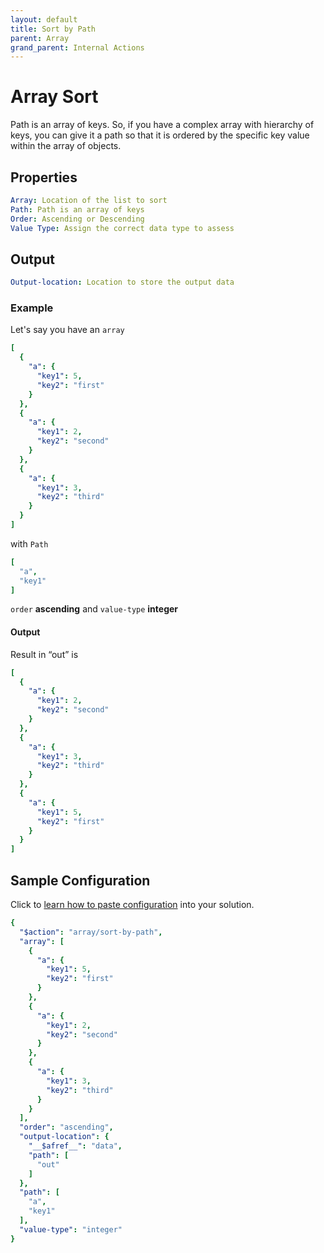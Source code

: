 ```yaml
---
layout: default
title: Sort by Path
parent: Array
grand_parent: Internal Actions
---
```

# Array Sort
Path is an array of keys. So, if you have a complex array with hierarchy of keys, you can give it a path so that it is ordered by the specific key value within the array of objects.

## Properties
```yaml
Array: Location of the list to sort
Path: Path is an array of keys
Order: Ascending or Descending
Value Type: Assign the correct data type to assess
```

## Output
```yaml
Output-location: Location to store the output data
```


### Example

Let's say you have an `array`

```yaml
[
  {
    "a": {
      "key1": 5,
      "key2": "first"
    }
  },
  {
    "a": {
      "key1": 2,
      "key2": "second"
    }
  },
  {
    "a": {
      "key1": 3,
      "key2": "third"
    }
  }
]
```

with `Path`

```yaml
[
  "a",
  "key1"
]
```

`order` **ascending** and `value-type` **integer**


#### Output

Result in “out” is 

```yaml
[
  {
    "a": {
      "key1": 2,
      "key2": "second"
    }
  },
  {
    "a": {
      "key1": 3,
      "key2": "third"
    }
  },
  {
    "a": {
      "key1": 5,
      "key2": "first"
    }
  }
]
```


## Sample Configuration
Click to [learn how to paste configuration](https://docs.apiautoflow.com/docs/tutorial-video/course-basics/lesson-organization/#3-paste-configuration) into your solution.


```yaml
{
  "$action": "array/sort-by-path",
  "array": [
    {
      "a": {
        "key1": 5,
        "key2": "first"
      }
    },
    {
      "a": {
        "key1": 2,
        "key2": "second"
      }
    },
    {
      "a": {
        "key1": 3,
        "key2": "third"
      }
    }
  ],
  "order": "ascending",
  "output-location": {
    "__$afref__": "data",
    "path": [
      "out"
    ]
  },
  "path": [
    "a",
    "key1"
  ],
  "value-type": "integer"
}
```


